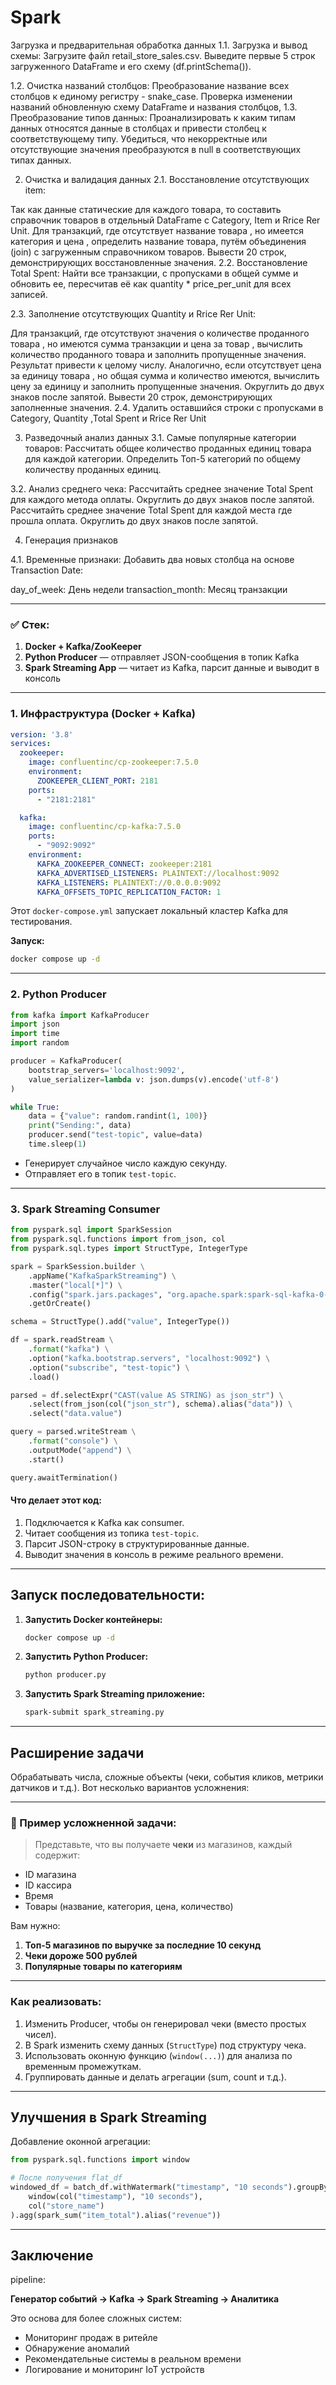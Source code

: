 # Spark

Загрузка и предварительная обработка данных
1.1. Загрузка и вывод схемы: Загрузите файл retail_store_sales.csv.  Выведите первые 5 строк загруженного DataFrame и его схему (df.printSchema()).

1.2. Очистка названий столбцов: Преобразование название всех столбцов к единому регистру - snake_case.  Проверка изменении названий  обновленную схему DataFrame и названия столбцов, 
1.3. Преобразование типов данных: Проанализировать к каким типам данных относятся данные в столбцах и привести столбец к соответствующему типу. Убедиться, что некорректные или отсутствующие значения преобразуются в null в соответствующих типах данных.

2. Очистка и валидация данных
2.1. Восстановление отсутствующих item: 

Так как данные статические для каждого товара, то  составить справочник товаров в отдельный DataFrame с Category, Item и Rrice Rer Unit.
Для транзакций, где отсутствует название товара , но имеется категория и цена , определить название товара, путём объединения (join) с загруженным справочником товаров. Вывести 20 строк, демонстрирующих восстановленные значения.
2.2. Восстановление Total Spent:  Найти все транзакции, с пропусками в общей сумме и обновить ее, пересчитав её как quantity * price_per_unit для всех записей.

2.3. Заполнение отсутствующих Quantity и Rrice Rer Unit: 

Для транзакций, где отсутствуют значения о количестве проданного товара , но имеются сумма транзакции и цена за товар , вычислить количество проданного товара и заполнить пропущенные значения. Результат привести к целому числу. 
Аналогично, если  отсутствует цена за единицу товара , но общая сумма и количество имеются, вычислить цену за единицу и заполнить пропущенные значения. Округлить до двух знаков после запятой. Вывести 20 строк, демонстрирующих заполненные значения.
2.4. Удалить оставшийся строки с пропусками в Category, Quantity ,Total Spent и Rrice Rer Unit

3. Разведочный анализ данных
3.1. Самые популярные категории товаров: Рассчитать общее количество проданных единиц товара  для каждой категории. Определить Топ-5 категорий по общему количеству проданных единиц. 

3.2. Анализ среднего чека: 
Рассчитайть среднее значение Total Spent для каждого метода оплаты. Округлить до двух знаков после запятой.
Рассчитайть среднее значение Total Spent для каждой места где прошла оплата. Округлить до двух знаков после запятой.

4. Генерация признаков 

4.1. Временные признаки: Добавить два новых столбца на основе Transaction Date:

day_of_week: День недели
transaction_month: Месяц транзакции 

---

### ✅ Стек:
1. **Docker + Kafka/ZooKeeper**
2. **Python Producer** — отправляет JSON-сообщения в топик Kafka
3. **Spark Streaming App** — читает из Kafka, парсит данные и выводит в консоль

---

### 1. **Инфраструктура (Docker + Kafka)**

```yaml
version: '3.8'
services:
  zookeeper:
    image: confluentinc/cp-zookeeper:7.5.0
    environment:
      ZOOKEEPER_CLIENT_PORT: 2181
    ports:
      - "2181:2181"

  kafka:
    image: confluentinc/cp-kafka:7.5.0
    ports:
      - "9092:9092"
    environment:
      KAFKA_ZOOKEEPER_CONNECT: zookeeper:2181
      KAFKA_ADVERTISED_LISTENERS: PLAINTEXT://localhost:9092
      KAFKA_LISTENERS: PLAINTEXT://0.0.0.0:9092
      KAFKA_OFFSETS_TOPIC_REPLICATION_FACTOR: 1
```

Этот `docker-compose.yml` запускает локальный кластер Kafka для тестирования.

**Запуск:**
```bash
docker compose up -d
```

---

### 2. **Python Producer**

```python
from kafka import KafkaProducer
import json
import time
import random

producer = KafkaProducer(
    bootstrap_servers='localhost:9092',
    value_serializer=lambda v: json.dumps(v).encode('utf-8')
)

while True:
    data = {"value": random.randint(1, 100)}
    print("Sending:", data)
    producer.send("test-topic", value=data)
    time.sleep(1)
```

- Генерирует случайное число каждую секунду.
- Отправляет его в топик `test-topic`.

---

### 3. **Spark Streaming Consumer**

```python
from pyspark.sql import SparkSession
from pyspark.sql.functions import from_json, col
from pyspark.sql.types import StructType, IntegerType

spark = SparkSession.builder \
    .appName("KafkaSparkStreaming") \
    .master("local[*]") \
    .config("spark.jars.packages", "org.apache.spark:spark-sql-kafka-0-10_2.12:3.4.1") \
    .getOrCreate()

schema = StructType().add("value", IntegerType())

df = spark.readStream \
    .format("kafka") \
    .option("kafka.bootstrap.servers", "localhost:9092") \
    .option("subscribe", "test-topic") \
    .load()

parsed = df.selectExpr("CAST(value AS STRING) as json_str") \
    .select(from_json(col("json_str"), schema).alias("data")) \
    .select("data.value")

query = parsed.writeStream \
    .format("console") \
    .outputMode("append") \
    .start()

query.awaitTermination()
```

#### Что делает этот код:
1. Подключается к Kafka как consumer.
2. Читает сообщения из топика `test-topic`.
3. Парсит JSON-строку в структурированные данные.
4. Выводит значения в консоль в режиме реального времени.

---

##  Запуск последовательности:

1. **Запустить Docker контейнеры:**
   ```bash
   docker compose up -d
   ```

2. **Запустить Python Producer:**
   ```bash
   python producer.py
   ```

3. **Запустить Spark Streaming приложение:**
   ```bash
   spark-submit spark_streaming.py
   ```

---

##  Расширение задачи

Обрабатывать  числа, сложные объекты (чеки, события кликов, метрики датчиков и т.д.). 
Вот несколько вариантов усложнения:

---

### 🔢 Пример усложненной задачи:

> Представьте, что вы получаете **чеки** из магазинов, каждый содержит:
- ID магазина
- ID кассира
- Время
- Товары (название, категория, цена, количество)

Вам нужно:
1. **Топ-5 магазинов по выручке за последние 10 секунд**
2. **Чеки дороже 500 рублей**
3. **Популярные товары по категориям**

---

###  Как реализовать:

1. Изменить Producer, чтобы он генерировал чеки (вместо простых чисел).
2. В Spark изменить схему данных (`StructType`) под структуру чека.
3. Использовать оконную функцию (`window(...)`) для анализа по временным промежуткам.
4. Группировать данные и делать агрегации (sum, count и т.д.).

---

##  Улучшения в Spark Streaming

Добавление оконной агрегации:

```python
from pyspark.sql.functions import window

# После получения flat_df
windowed_df = batch_df.withWatermark("timestamp", "10 seconds").groupBy(
    window(col("timestamp"), "10 seconds"),
    col("store_name")
).agg(spark_sum("item_total").alias("revenue"))
```
---

##  Заключение

pipeline:

**Генератор событий → Kafka → Spark Streaming → Аналитика**

Это основа для более сложных систем:  
- Мониторинг продаж в ритейле  
- Обнаружение аномалий  
- Рекомендательные системы в реальном времени  
- Логирование и мониторинг IoT устройств  

